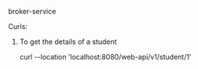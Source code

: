 broker-service

Curls:
1. To get the details of a student

    curl --location 'localhost:8080/web-api/v1/student/1'
